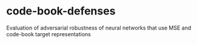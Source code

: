 # code-book-defenses
Evaluation of adversarial robustness of neural networks that use MSE and code-book target representations
